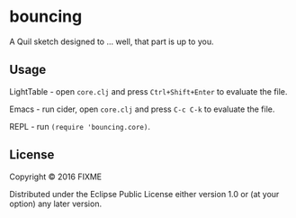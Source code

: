 # bouncing

A Quil sketch designed to ... well, that part is up to you.

## Usage

LightTable - open `core.clj` and press `Ctrl+Shift+Enter` to evaluate the file.

Emacs - run cider, open `core.clj` and press `C-c C-k` to evaluate the file.

REPL - run `(require 'bouncing.core)`.

## License

Copyright © 2016 FIXME

Distributed under the Eclipse Public License either version 1.0 or (at
your option) any later version.
